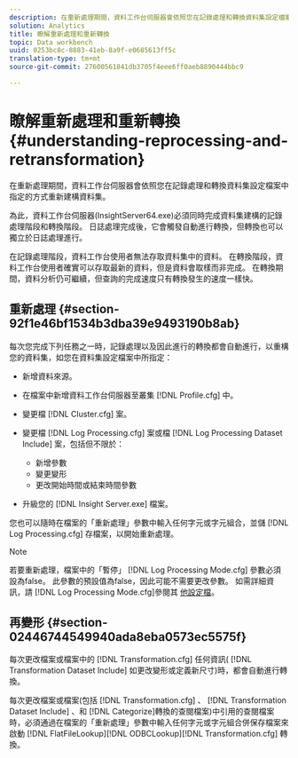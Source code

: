 ```yaml
---
description: 在重新處理期間，資料工作台伺服器會依照您在記錄處理和轉換資料集設定檔案中指定的方式重新建構資料集。
solution: Analytics
title: 瞭解重新處理和重新轉換
topic: Data workbench
uuid: 0253bc8c-8883-41eb-8a9f-e0685613ff5c
translation-type: tm+mt
source-git-commit: 27600561841db3705f4eee6ff0aeb8890444bbc9

---
```



# 瞭解重新處理和重新轉換{#understanding-reprocessing-and-retransformation}

在重新處理期間，資料工作台伺服器會依照您在記錄處理和轉換資料集設定檔案中指定的方式重新建構資料集。

為此，資料工作台伺服器(InsightServer64.exe)必須同時完成資料集建構的記錄處理階段和轉換階段。 日誌處理完成後，它會觸發自動進行轉換，但轉換也可以獨立於日誌處理進行。

在記錄處理階段，資料工作台使用者無法存取資料集中的資料。 在轉換階段，資料工作台使用者確實可以存取最新的資料，但是資料會取樣而非完成。 在轉換期間，資料分析仍可繼續，但查詢的完成速度只有轉換發生的速度一樣快。

## 重新處理 {#section-92f1e46bf1534b3dba39e9493190b8ab}

每次您完成下列任務之一時，記錄處理以及因此進行的轉換都會自動進行，以重構您的資料集，如您在資料集設定檔案中所指定：

* 新增資料來源。
* 在檔案中新增資料工作台伺服器至叢集 [!DNL Profile.cfg] 中。
* 變更檔 [!DNL Cluster.cfg] 案。
* 變更檔 [!DNL Log Processing.cfg] 案或檔 [!DNL Log Processing Dataset Include] 案，包括但不限於：

   * 新增參數
   * 變更變形
   * 更改開始時間或結束時間參數

* 升級您的 [!DNL Insight Server.exe] 檔案。

您也可以隨時在檔案的「重新處理」參數中輸入任何字元或字元組合，並儲 [!DNL Log Processing.cfg] 存檔案，以開始重新處理。

>[!NOTE]
>
>若要重新處理，檔案中的「暫停」 [!DNL Log Processing Mode.cfg] 參數必須設為false。 此參數的預設值為false，因此可能不需要更改參數。 如需詳細資訊，請 [!DNL Log Processing Mode.cfg]參閱其 [他設定檔](/help/home/c-dataset-const-proc/c-add-config-files/c-add-config-files.md)。

## 再變形 {#section-02446744549940ada8eba0573ec5575f}

每次更改檔案或檔案中的 [!DNL Transformation.cfg] 任何資訊( [!DNL Transformation Dataset Include] 如更改變形或定義新尺寸)時，都會自動進行轉換。

每次更改檔案或檔案(包括 [!DNL Transformation.cfg] 、 [!DNL Transformation Dataset Include] 、和 [!DNL Categorize]轉換的查閱檔案)中引用的查閱檔案時，必須通過在檔案的「重新處理」參數中輸入任何字元或字元組合併保存檔案來啟動 [!DNL FlatFileLookup][!DNL ODBCLookup][!DNL Transformation.cfg] 轉換。
